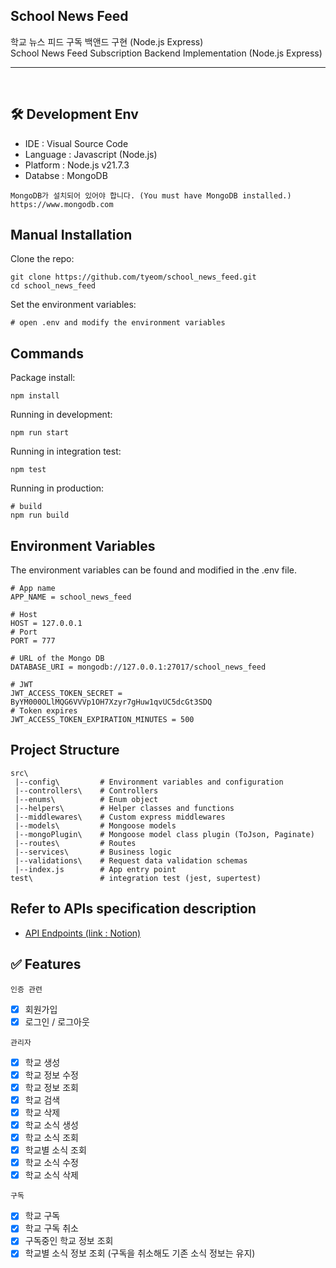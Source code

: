## School News Feed
학교 뉴스 피드 구독 백앤드 구현 (Node.js Express)<br/>
School News Feed Subscription Backend Implementation (Node.js Express)

***

<br/>

🛠️ Development Env
-
- IDE : Visual Source Code
- Language : Javascript (Node.js)
- Platform : Node.js v21.7.3
- Databse : MongoDB

```
MongoDB가 설치되어 있어야 합니다. (You must have MongoDB installed.)
https://www.mongodb.com
```

Manual Installation
-

Clone the repo:
```
git clone https://github.com/tyeom/school_news_feed.git
cd school_news_feed
```

Set the environment variables:
```
# open .env and modify the environment variables
```

Commands
-
Package install:
```
npm install
```

Running in development:
```
npm run start
```

Running in integration test:
```
npm test
```

Running in production:
```
# build
npm run build
```

Environment Variables
-
The environment variables can be found and modified in the .env file.
```
# App name
APP_NAME = school_news_feed

# Host
HOST = 127.0.0.1
# Port
PORT = 777

# URL of the Mongo DB
DATABASE_URI = mongodb://127.0.0.1:27017/school_news_feed

# JWT
JWT_ACCESS_TOKEN_SECRET = ByYM000OLlMQG6VVVp1OH7Xzyr7gHuw1qvUC5dcGt3SDQ
# Token expires
JWT_ACCESS_TOKEN_EXPIRATION_MINUTES = 500
```

Project Structure
-
```
src\
 |--config\         # Environment variables and configuration
 |--controllers\    # Controllers
 |--enums\          # Enum object
 |--helpers\        # Helper classes and functions
 |--middlewares\    # Custom express middlewares
 |--models\         # Mongoose models
 |--mongoPlugin\    # Mongoose model class plugin (ToJson, Paginate)
 |--routes\         # Routes
 |--services\       # Business logic
 |--validations\    # Request data validation schemas
 |--index.js        # App entry point
test\               # integration test (jest, supertest)
```

Refer to APIs specification description
-
- [API Endpoints (link : Notion)](https://arooong.notion.site/API-cd65a7f7c2e54bd69bacfa9b6fd3422c?pvs=4)

✅ Features
-

``인증 관련``
- [x] 회원가입
- [x] 로그인 / 로그아웃

``관리자``
- [x] 학교 생성
- [x] 학교 정보 수정
- [x] 학교 정보 조회
- [x] 학교 검색
- [x] 학교 삭제
- [x] 학교 소식 생성
- [x] 학교 소식 조회
- [x] 학교별 소식 조회
- [x] 학교 소식 수정
- [x] 학교 소식 삭제

``구독``
- [x] 학교 구독
- [x] 학교 구독 취소
- [x] 구독중인 학교 정보 조회
- [x] 학교별 소식 정보 조회 (구독을 취소해도 기존 소식 정보는 유지)
